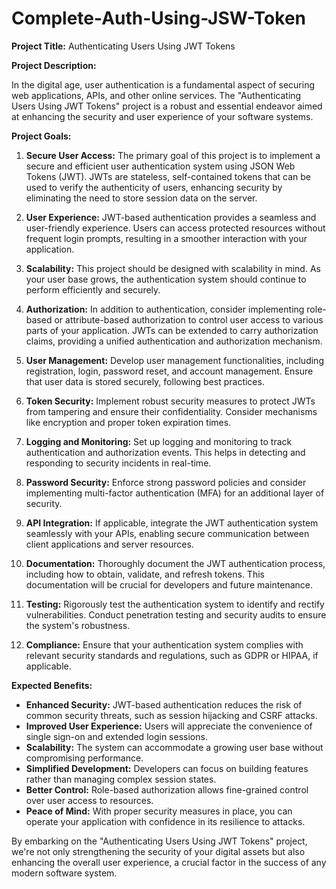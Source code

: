 # Complete-Auth-Using-JSW-Token

**Project Title:** Authenticating Users Using JWT Tokens

**Project Description:**

In the digital age, user authentication is a fundamental aspect of securing web applications, APIs, and other online services. The "Authenticating Users Using JWT Tokens" project is a robust and essential endeavor aimed at enhancing the security and user experience of your software systems.

**Project Goals:**

1. **Secure User Access:** The primary goal of this project is to implement a secure and efficient user authentication system using JSON Web Tokens (JWT). JWTs are stateless, self-contained tokens that can be used to verify the authenticity of users, enhancing security by eliminating the need to store session data on the server.

2. **User Experience:** JWT-based authentication provides a seamless and user-friendly experience. Users can access protected resources without frequent login prompts, resulting in a smoother interaction with your application.

3. **Scalability:** This project should be designed with scalability in mind. As your user base grows, the authentication system should continue to perform efficiently and securely.

4. **Authorization:** In addition to authentication, consider implementing role-based or attribute-based authorization to control user access to various parts of your application. JWTs can be extended to carry authorization claims, providing a unified authentication and authorization mechanism.

5. **User Management:** Develop user management functionalities, including registration, login, password reset, and account management. Ensure that user data is stored securely, following best practices.

6. **Token Security:** Implement robust security measures to protect JWTs from tampering and ensure their confidentiality. Consider mechanisms like encryption and proper token expiration times.

7. **Logging and Monitoring:** Set up logging and monitoring to track authentication and authorization events. This helps in detecting and responding to security incidents in real-time.

8. **Password Security:** Enforce strong password policies and consider implementing multi-factor authentication (MFA) for an additional layer of security.

9. **API Integration:** If applicable, integrate the JWT authentication system seamlessly with your APIs, enabling secure communication between client applications and server resources.

10. **Documentation:** Thoroughly document the JWT authentication process, including how to obtain, validate, and refresh tokens. This documentation will be crucial for developers and future maintenance.

11. **Testing:** Rigorously test the authentication system to identify and rectify vulnerabilities. Conduct penetration testing and security audits to ensure the system's robustness.

12. **Compliance:** Ensure that your authentication system complies with relevant security standards and regulations, such as GDPR or HIPAA, if applicable.

**Expected Benefits:**

- **Enhanced Security:** JWT-based authentication reduces the risk of common security threats, such as session hijacking and CSRF attacks.
- **Improved User Experience:** Users will appreciate the convenience of single sign-on and extended login sessions.
- **Scalability:** The system can accommodate a growing user base without compromising performance.
- **Simplified Development:** Developers can focus on building features rather than managing complex session states.
- **Better Control:** Role-based authorization allows fine-grained control over user access to resources.
- **Peace of Mind:** With proper security measures in place, you can operate your application with confidence in its resilience to attacks.

By embarking on the "Authenticating Users Using JWT Tokens" project, we're not only strengthening the security of your digital assets but also enhancing the overall user experience, a crucial factor in the success of any modern software system.
